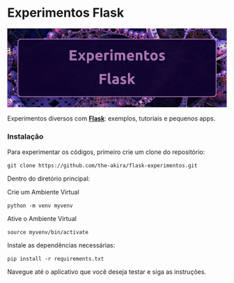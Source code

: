 # Experimentos Flask

![img](https://raw.githubusercontent.com/the-akira/FlaskExperimentos/master/FlaskExperimentos.png)

Experimentos diversos com **[Flask](https://flask.palletsprojects.com/en/2.0.x/)**: exemplos, tutoriais e pequenos apps.

### Instalação

Para experimentar os códigos, primeiro crie um clone do repositório:

```
git clone https://github.com/the-akira/flask-experimentos.git
```

Dentro do diretório principal:

Crie um Ambiente Virtual

```
python -m venv myvenv
```

Ative o Ambiente Virtual

```
source myvenv/bin/activate
```

Instale as dependências necessárias:

```
pip install -r requirements.txt
```

Navegue até o aplicativo que você deseja testar e siga as instruções.
